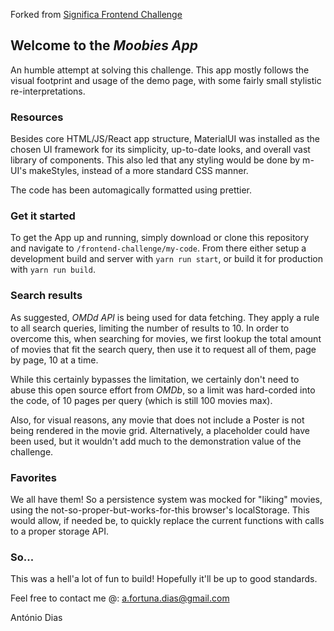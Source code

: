 Forked from [Significa Frontend Challenge](https://github.com/Significa/frontend-challenge)

## Welcome to the _Moobies App_

An humble attempt at solving this challenge. This app mostly follows the visual footprint and usage of the demo page, with some fairly small stylistic re-interpretations.

### Resources

Besides core HTML/JS/React app structure, MaterialUI was installed as the chosen UI framework for its simplicity, up-to-date looks, and overall vast library of components. This also led that any styling would be done by m-UI's makeStyles, instead of a more standard CSS manner.

The code has been automagically formatted using prettier.

### Get it started

To get the App up and running, simply download or clone this repository and navigate to `/frontend-challenge/my-code`. From there either setup a development build and server with `yarn run start`, or build it for production with `yarn run build`.

### Search results

As suggested, _OMDd API_ is being used for data fetching. They apply a rule to all search queries, limiting the number of results to 10. In order to overcome this, when searching for movies, we first lookup the total amount of movies that fit the search query, then use it to request all of them, page by page, 10 at a time.

While this certainly bypasses the limitation, we certainly don't need to abuse this open source effort from _OMDb_, so a limit was hard-corded into the code, of 10 pages per query (which is still 100 movies max).

Also, for visual reasons, any movie that does not include a Poster is not being rendered in the movie grid. Alternatively, a placeholder could have been used, but it wouldn't add much to the demonstration value of the challenge.

### Favorites

We all have them! So a persistence system was mocked for "liking" movies, using the not-so-proper-but-works-for-this browser's localStorage. This would allow, if needed be, to quickly replace the current functions with calls to a proper storage API.

### So...

This was a hell'a lot of fun to build! Hopefully it'll be up to good standards.

Feel free to contact me @: a.fortuna.dias@gmail.com

António Dias
